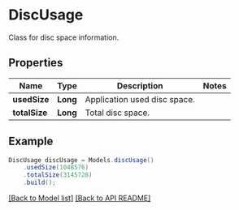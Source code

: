 
# DiscUsage

Class for disc space information.

## Properties
Name | Type | Description | Notes
------------ | ------------- | ------------- | -------------
**usedSize** | **Long** | Application used disc space. | 
**totalSize** | **Long** | Total disc space. | 



## Example
```java
DiscUsage discUsage = Models.discUsage()
    .usedSize(1048576)
    .totalSize(3145728)
    .build();
```


[[Back to Model list]](Models.md) [[Back to API README]](README.md)

